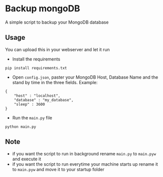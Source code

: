 # Backup mongoDB
A simple script to backup your MongoDB database

## Usage
You can upload this in your webserver and let it run
* Install the requirements
```
pip install requirements.txt
```
* Open `config.json`, paster your MongoDB Host, Database Name and the stand by time in the three fields.
Example:
```
{
    "host" : "localhost",
    "database" : "my_database",
    "sleep" : 3600
}
```
* Run the `main.py` file
```
python main.py
```

## Note
* if you want the script to run in background rename `main.py` to `main.pyw` and execute it
* if you want the script to run everytime your machine starts up rename it to `main.pyw` and move it to your startup folder
